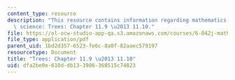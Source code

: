 ```yaml
---
content_type: resource
description: "This resource contains information regarding mathematics for computer\
  \ science: Trees: Chapter 11.9 \u2013 11.10."
file: https://ol-ocw-studio-app-qa.s3.amazonaws.com/courses/6-042j-mathematics-for-computer-science-spring-2015/dfa2be0e610ddb133986368515c74823_MIT6_042JS15_Session21.pdf
file_type: application/pdf
parent_uid: 1bd2d357-6523-fe6c-8a8f-82aaec579197
resourcetype: Document
title: "Trees: Chapter 11.9 \u2013 11.10"
uid: dfa2be0e-610d-db13-3986-368515c74823
---
```

